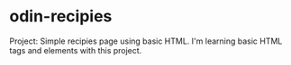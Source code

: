 # odin-recipies
Project: Simple recipies page using basic HTML. 
I'm learning basic HTML tags and elements with this project. 